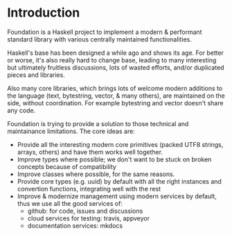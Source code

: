 Introduction
============

Foundation is a Haskell project to implement a modern & performant standard
library with various centrally maintained functionalities.

Haskell's base has been designed a while ago and shows its age. For better or
worse, it's also really hard to change base, leading to many interesting but
ultimately fruitless discussions, lots of wasted efforts, and/or
duplicated pieces and libraries.

Also many core libraries, which brings lots of welcome modern additions to
the language (text, bytestring, vector, & many others), are maintained on the
side, without coordination. For example bytestring and vector doesn't share
any code.

Foundation is trying to provide a solution to those technical and maintainance
limitations. The core ideas are:

* Provide all the interesting modern core primitives (packed UTF8 strings, arrays, others)
  and have them works well together.
* Improve types where possible; we don't want to be stuck on broken concepts because of compatibility
* Improve classes where possible, for the same reasons.
* Provide core types (e.g. uuid) by default with all the right instances
  and convertion functions, integrating well with the rest
* Improve & modernize management using modern services by default, thus we
  use all the good services of:
  * github: for code, issues and discussions
  * cloud services for testing: travis, appveyor
  * documentation services: mkdocs
